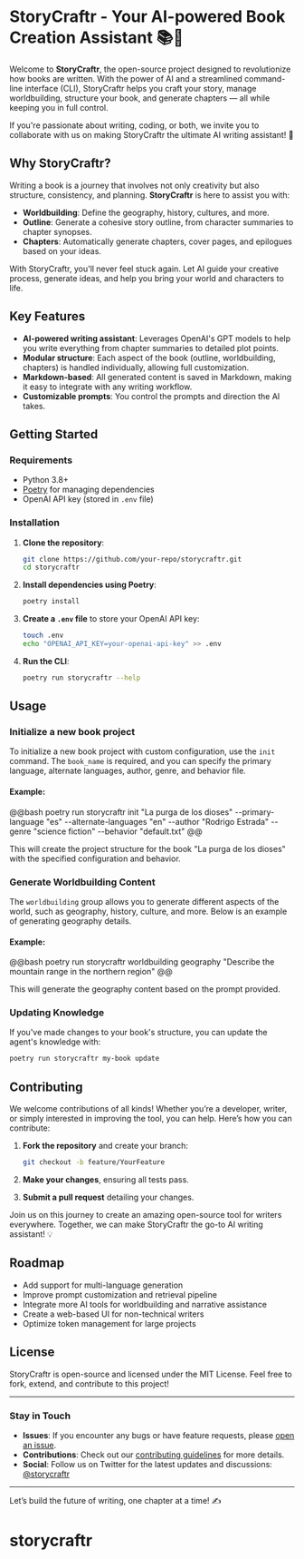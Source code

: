 # StoryCraftr - Your AI-powered Book Creation Assistant 📚🤖

Welcome to **StoryCraftr**, the open-source project designed to revolutionize how books are written. With the power of AI and a streamlined command-line interface (CLI), StoryCraftr helps you craft your story, manage worldbuilding, structure your book, and generate chapters — all while keeping you in full control.

If you're passionate about writing, coding, or both, we invite you to collaborate with us on making StoryCraftr the ultimate AI writing assistant! 🚀

## Why StoryCraftr?

Writing a book is a journey that involves not only creativity but also structure, consistency, and planning. **StoryCraftr** is here to assist you with:
- **Worldbuilding**: Define the geography, history, cultures, and more.
- **Outline**: Generate a cohesive story outline, from character summaries to chapter synopses.
- **Chapters**: Automatically generate chapters, cover pages, and epilogues based on your ideas.

With StoryCraftr, you'll never feel stuck again. Let AI guide your creative process, generate ideas, and help you bring your world and characters to life.

## Key Features

- **AI-powered writing assistant**: Leverages OpenAI's GPT models to help you write everything from chapter summaries to detailed plot points.
- **Modular structure**: Each aspect of the book (outline, worldbuilding, chapters) is handled individually, allowing full customization.
- **Markdown-based**: All generated content is saved in Markdown, making it easy to integrate with any writing workflow.
- **Customizable prompts**: You control the prompts and direction the AI takes.

## Getting Started

### Requirements

- Python 3.8+
- [Poetry](https://python-poetry.org/) for managing dependencies
- OpenAI API key (stored in `.env` file)

### Installation

1. **Clone the repository**:
    ```bash
    git clone https://github.com/your-repo/storycraftr.git
    cd storycraftr
    ```

2. **Install dependencies using Poetry**:
    ```bash
    poetry install
    ```

3. **Create a `.env` file** to store your OpenAI API key:
    ```bash
    touch .env
    echo "OPENAI_API_KEY=your-openai-api-key" >> .env
    ```

4. **Run the CLI**:
    ```bash
    poetry run storycraftr --help
    ```

## Usage

### Initialize a new book project

To initialize a new book project with custom configuration, use the `init` command. The `book_name` is required, and you can specify the primary language, alternate languages, author, genre, and behavior file.

#### Example:

@@bash
poetry run storycraftr init "La purga de los dioses" --primary-language "es" --alternate-languages "en" --author "Rodrigo Estrada" --genre "science fiction" --behavior "default.txt"
@@

This will create the project structure for the book "La purga de los dioses" with the specified configuration and behavior.

### Generate Worldbuilding Content

The `worldbuilding` group allows you to generate different aspects of the world, such as geography, history, culture, and more. Below is an example of generating geography details.

#### Example:

@@bash
poetry run storycraftr worldbuilding geography "Describe the mountain range in the northern region"
@@

This will generate the geography content based on the prompt provided.

### Updating Knowledge

If you've made changes to your book's structure, you can update the agent's knowledge with:

```bash
poetry run storycraftr my-book update
```

## Contributing

We welcome contributions of all kinds! Whether you’re a developer, writer, or simply interested in improving the tool, you can help. Here’s how you can contribute:

1. **Fork the repository** and create your branch:
    ```bash
    git checkout -b feature/YourFeature
    ```

2. **Make your changes**, ensuring all tests pass.

3. **Submit a pull request** detailing your changes.

Join us on this journey to create an amazing open-source tool for writers everywhere. Together, we can make StoryCraftr the go-to AI writing assistant! 💡

## Roadmap

- Add support for multi-language generation
- Improve prompt customization and retrieval pipeline
- Integrate more AI tools for worldbuilding and narrative assistance
- Create a web-based UI for non-technical writers
- Optimize token management for large projects

## License

StoryCraftr is open-source and licensed under the MIT License. Feel free to fork, extend, and contribute to this project!

---

### Stay in Touch

- **Issues**: If you encounter any bugs or have feature requests, please [open an issue](https://github.com/your-repo/storycraftr/issues).
- **Contributions**: Check out our [contributing guidelines](CONTRIBUTING.md) for more details.
- **Social**: Follow us on Twitter for the latest updates and discussions: [@storycraftr](https://twitter.com/storycraftr)

---

Let’s build the future of writing, one chapter at a time! ✍️
# storycraftr

